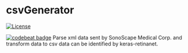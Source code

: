 # csvGenerator
[![License](https://img.shields.io/badge/License-EPL%202.0-blue.svg)](https://opensource.org/licenses/EPL-2.0)

[![codebeat badge](https://codebeat.co/badges/9c0bf172-7163-4a09-8a58-782d0f72a9d0)](https://codebeat.co/projects/github-com-sonoscape-hadoopproject-xjtu-csvgenerator-master)
Parse xml data sent by SonoScape Medical Corp. and transform data to csv data can be identified by keras-retinanet.